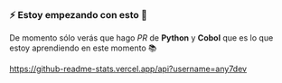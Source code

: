 ### ⚡ Estoy empezando con esto :beginner:
De momento sólo verás que hago *PR* de **Python** y **Cobol** que es lo que estoy aprendiendo en este momento :books:

https://github-readme-stats.vercel.app/api?username=any7dev
